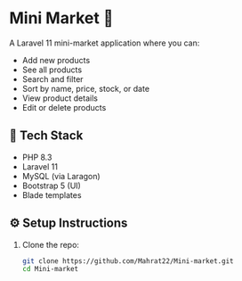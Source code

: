# Mini Market 🛒

A Laravel 11 mini-market application where you can:
- Add new products
- See all products
- Search and filter
- Sort by name, price, stock, or date
- View product details
- Edit or delete products

## 🚀 Tech Stack
- PHP 8.3
- Laravel 11
- MySQL (via Laragon)
- Bootstrap 5 (UI)
- Blade templates

## ⚙️ Setup Instructions
1. Clone the repo:
   ```bash
   git clone https://github.com/Mahrat22/Mini-market.git
   cd Mini-market
